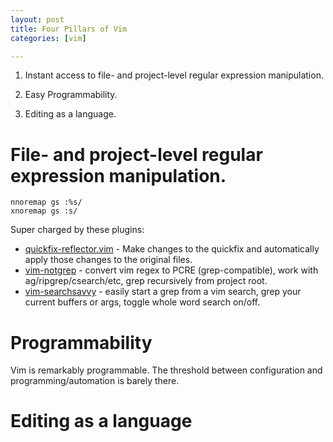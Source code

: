 ```yaml
---
layout: post
title: Four Pillars of Vim
categories: [vim]

---
```



1. Instant access to file- and project-level regular expression manipulation.

1. Easy Programmability.

1. Editing as a language.


# File- and project-level regular expression manipulation.


```vim
nnoremap gs :%s/
xnoremap gs :s/
```

Super charged by these plugins:

* [quickfix-reflector.vim](https://github.com/stefandtw/quickfix-reflector.vim) - Make changes to the quickfix and automatically apply those changes to the original files.
* [vim-notgrep](https://github.com/idbrii/vim-notgrep) - convert vim regex to PCRE (grep-compatible), work with ag/ripgrep/csearch/etc, grep recursively from project root.
* [vim-searchsavvy](https://github.com/idbrii/vim-searchsavvy) - easily start a grep from a vim search, grep your current buffers or args, toggle whole word search on/off.

# Programmability

Vim is remarkably programmable. The threshold between configuration and programming/automation is barely there.

# Editing as a language
